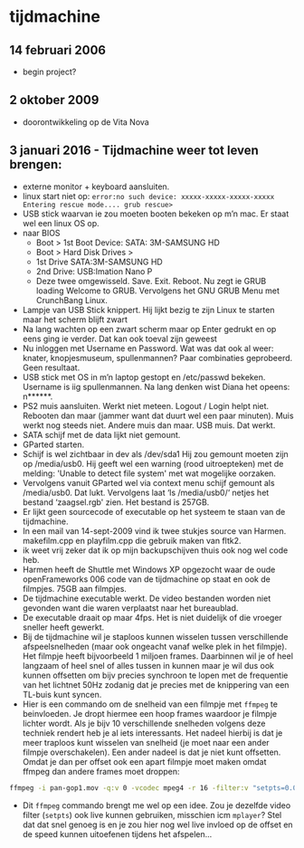 # tijdmachine

## 14 februari 2006
- begin project?

## 2 oktober 2009
- doorontwikkeling op de Vita Nova


## 3 januari 2016 - Tijdmachine weer tot leven brengen:
- externe monitor + keyboard aansluiten. 
- linux start niet op: `error:no such device: xxxxx-xxxxx-xxxxx-xxxxx Entering rescue mode.... grub rescue>`
- USB stick waarvan ie zou moeten booten bekeken op m’n mac. Er staat wel een linux OS op.
- naar BIOS
  - Boot > 1st Boot Device: SATA: 3M-SAMSUNG HD
  - Boot > Hard Disk Drives >
  - 1st Drive SATA:3M-SAMSUNG HD
  - 2nd Drive: USB:Imation Nano P
  - Deze twee omgewisseld. Save. Exit. Reboot. Nu zegt ie GRUB loading Welcome to GRUB. Vervolgens het GNU GRUB Menu met CrunchBang Linux.
- Lampje van USB Stick knippert. Hij lijkt bezig te zijn Linux te starten maar het scherm blijft zwart
- Na lang wachten op een zwart scherm maar op Enter gedrukt en op eens ging ie verder. Dat kan ook toeval zijn geweest
- Nu inloggen met Username en Password. Wat was dat ook al weer: knater, knopjesmuseum, spullenmannen? Paar combinaties geprobeerd. Geen resultaat.
- USB stick met OS in m’n laptop gestopt en /etc/passwd bekeken. Username is iig spullenmannen. Na lang denken wist Diana het opeens: n******.
- PS2 muis aansluiten. Werkt niet meteen. Logout / Login helpt niet. Rebooten dan maar (jammer want dat duurt wel een paar minuten). Muis werkt nog steeds niet. Andere muis dan maar. USB muis. Dat werkt.
- SATA schijf met de data lijkt niet gemount.
- GParted starten.
- Schijf is wel zichtbaar in dev als /dev/sda1 Hij zou gemount moeten zijn op /media/usb0. Hij geeft wel een warning (rood uitroepteken) met de melding: 'Unable to detect file system' met wat mogelijke oorzaken.
- Vervolgens vanuit GParted wel via context menu schijf gemount als /media/usb0. Dat lukt. Vervolgens laat ‘ls /media/usb0/‘ netjes het bestand ‘zaagsel.rgb' zien. Het bestand is 257GB.
- Er lijkt geen sourcecode of executable op het systeem te staan van de tijdmachine.
- In een mail van 14-sept-2009 vind ik twee stukjes source van Harmen. makefilm.cpp en playfilm.cpp die gebruik maken van fltk2.
- ik weet vrij zeker dat ik op mijn backupschijven thuis ook nog wel code heb.
- Harmen heeft de Shuttle met Windows XP opgezocht waar de oude openFrameworks 006 code van de tijdmachine op staat en ook de filmpjes. 75GB aan filmpjes.
- De tijdmachine executable werkt. De video bestanden worden niet gevonden want die waren verplaatst naar het bureaublad.
- De executable draait op maar 4fps. Het is niet duidelijk of die vroeger sneller heeft gewerkt.
- Bij de tijdmachine wil je staploos kunnen wisselen tussen verschillende afspeelsnelheden (maar ook ongeacht vanaf welke plek in het filmpje). Het filmpje heeft bijvoorbeeld 1 miljoen frames. Daarbinnen wil je of heel langzaam of heel snel of alles tussen in kunnen maar je wil dus ook kunnen offsetten om bijv precies synchroon te lopen met de frequentie van het lichtnet 50Hz zodanig dat je precies met de knippering van een TL-buis kunt syncen.
- Hier is een commando om de snelheid van een filmpje met `ffmpeg` te beinvloeden. Je dropt hiermee een hoop frames waardoor je filmpje lichter wordt. Als je bijv 10 verschillende snelheden volgens deze techniek rendert heb je al iets interessants. Het nadeel hierbij is dat je meer traploos kunt wisselen van snelheid (je moet naar een ander filmpje overschakelen). Een ander nadeel is dat je niet kunt offsetten. Omdat je dan per offset ook een apart filmpje moet maken omdat ffmpeg dan andere frames moet droppen:
```bash
ffmpeg -i pan-gop1.mov -q:v 0 -vcodec mpeg4 -r 16 -filter:v "setpts=0.001*PTS" pan-pts0.001.mov  # setpts=1/speed` dus 0.25 is 4x zo snel.
```
- Dit `ffmpeg` commando brengt me wel op een idee. Zou je dezelfde video filter (`setpts`) ook live kunnen gebruiken, misschien icm `mplayer`? Stel dat dat snel genoeg is en je zou hier nog wel live invloed op de offset en de speed kunnen uitoefenen tijdens het afspelen...
